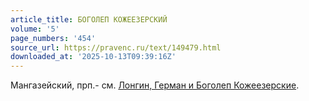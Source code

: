 ```yaml
---
article_title: БОГОЛЕП КОЖЕЕЗЕРСКИЙ
volume: '5'
page_numbers: '454'
source_url: https://pravenc.ru/text/149479.html
downloaded_at: '2025-10-13T09:39:16Z'
---
```


Мангазейский, прп.- см. [Лонгин, Герман и Боголеп Кожеезерские](<https://pravenc.ru/text/Лонгин  Герман и Боголеп Кожеезерские.html>).

